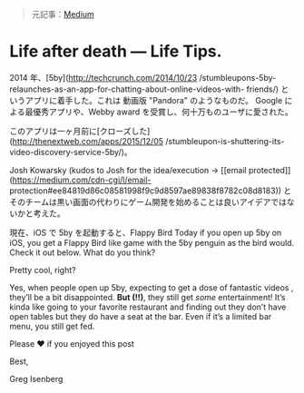 >元記事：[Medium](https://medium.com/life-tips/we-built-an-app-it-shut-down-but-guess-what-you-see-when-you-open-it-up-now-ef9f96fd86a#.xgk57lerz)

# Life after death — Life Tips.

2014 年、[5by](http://techcrunch.com/2014/10/23
/stumbleupons-5by-relaunches-as-an-app-for-chatting-about-online-videos-with-
friends/) というアプリに着手した。これは 動画版 "Pandora" のようなものだ。
Google による最優秀アプリや、Webby award を受賞し、何十万ものユーザに愛された。

このアプリは一ヶ月前に[クローズした](http://thenextweb.com/apps/2015/12/05
/stumbleupon-is-shuttering-its-video-discovery-service-5by/)。

Josh Kowarsky (kudos to Josh for the idea/execution → [[email
protected]](https://medium.com/cdn-cgi/l/email-
protection#ee84819d86c08581998f9c9d8597ae89838f8782c08d8183)) とそのチームは黒い画面の代わりにゲーム開発を始めることは良いアイデアではないかと考えた。

現在、iOS で 5by を起動すると、Flappy Bird 
Today if you open up 5by on iOS, you get a Flappy Bird like game with the 5by
penguin as the bird would. Check it out below. What do you think?

Pretty cool, right?

Yes, when people open up 5by, expecting to get a dose of fantastic videos ,
they’ll be a bit disappointed. **But (!!)**, they still get _some_
entertainment! It’s kinda like going to your favorite restaurant and finding
out they don’t have open tables but they do have a seat at the bar. Even if
it’s a limited bar menu, you still get fed.

Please ❤ if you enjoyed this post

Best,

Greg Isenberg
